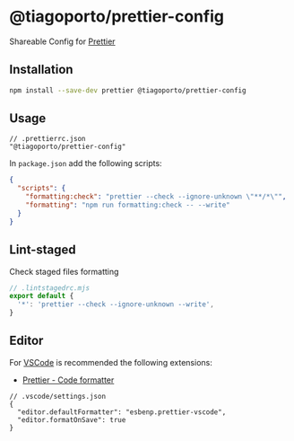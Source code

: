 # @tiagoporto/prettier-config

Shareable Config for [Prettier](https://prettier.io)

## Installation

```bash
npm install --save-dev prettier @tiagoporto/prettier-config
```

## Usage

```jsonc
// .prettierrc.json
"@tiagoporto/prettier-config"
```

In `package.json` add the following scripts:

```json
{
  "scripts": {
    "formatting:check": "prettier --check --ignore-unknown \"**/*\"",
    "formatting": "npm run formatting:check -- --write"
  }
}
```

## Lint-staged

Check staged files formatting

```mjs
// .lintstagedrc.mjs
export default {
  '*': 'prettier --check --ignore-unknown --write',
}
```

## Editor

For [VSCode](https://code.visualstudio.com) is recommended the following extensions:

- [Prettier - Code formatter](https://marketplace.visualstudio.com/items?itemName=esbenp.prettier-vscode)

```jsonc
// .vscode/settings.json
{
  "editor.defaultFormatter": "esbenp.prettier-vscode",
  "editor.formatOnSave": true
}
```
